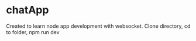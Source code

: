 # chatApp
Created to learn node app development with websocket. 
Clone directory, cd to folder, npm run dev 
